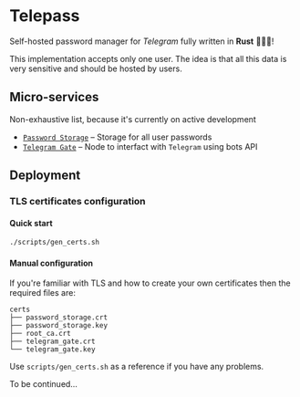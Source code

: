 # Telepass

Self-hosted password manager for *Telegram* fully written in **Rust** 🚀🚀🚀!

This implementation accepts only one user. The idea is that all this data is very sensitive and should be hosted by users.

## Micro-services

Non-exhaustive list, because it's currently on active development

- [`Password Storage`](password_storage/README.md) – Storage for all user passwords
- [`Telegram Gate`](telegram_gate/README.md) – Node to interfact with `Telegram` using bots API

## Deployment

### TLS certificates configuration

#### Quick start

```bash
./scripts/gen_certs.sh
```

#### Manual configuration

If you're familiar with TLS and how to create your own certificates then the required files are:

```
certs
├── password_storage.crt
├── password_storage.key
├── root_ca.crt
├── telegram_gate.crt
└── telegram_gate.key
```

Use `scripts/gen_certs.sh` as a reference if you have any problems.

To be continued…
